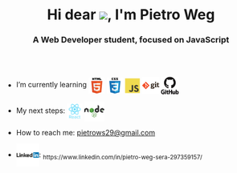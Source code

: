 <h1 align="center">Hi dear <img src="https://raw.githubusercontent.com/kaueMarques/kaueMarques/master/hi.gif" width="30px">, I'm Pietro Weg</h1>
<h3 align="center">A Web Developer student, focused on JavaScript</h3>
<br>
<br>

- I’m currently learning <span>
  <img src="https://github.com/devicons/devicon/blob/master/icons/html5/html5-original-wordmark.svg" alt="html-logo" width="32" align="center" height="32"/>
  <img src="https://github.com/devicons/devicon/blob/master/icons/css3/css3-original-wordmark.svg" alt="css-logo" width="32" align="center" height="32"/>
  <img src="https://github.com/devicons/devicon/blob/master/icons/javascript/javascript-original.svg" alt="js-logo" width="30" align="center" height="30"/>
  <img src="https://github.com/devicons/devicon/blob/master/icons/git/git-original-wordmark.svg" alt="git-logo" width="35" align="center" height="35"/>
  <img src="https://github.com/devicons/devicon/blob/master/icons/github/github-original-wordmark.svg" alt="github-logo" width="35" align="center" height="35"/>  
</span>

- My next steps:<span>
  <img src="https://github.com/devicons/devicon/blob/master/icons/react/react-original-wordmark.svg" alt="react-log" width="30" height="30" align="center"/>
  <img src="https://github.com/devicons/devicon/blob/master/icons/nodejs/nodejs-original-wordmark.svg" alt="node" width="40" height="40" align="center"/>

- How to reach me: pietrows29@gmail.com
- <span>
   <img src="https://github.com/devicons/devicon/blob/master/icons/linkedin/linkedin-original-wordmark.svg" width="45" align="center" height="45"/>:
  <sub>https://www.linkedin.com/in/pietro-weg-sera-297359157/</sub>
  </span>
  
